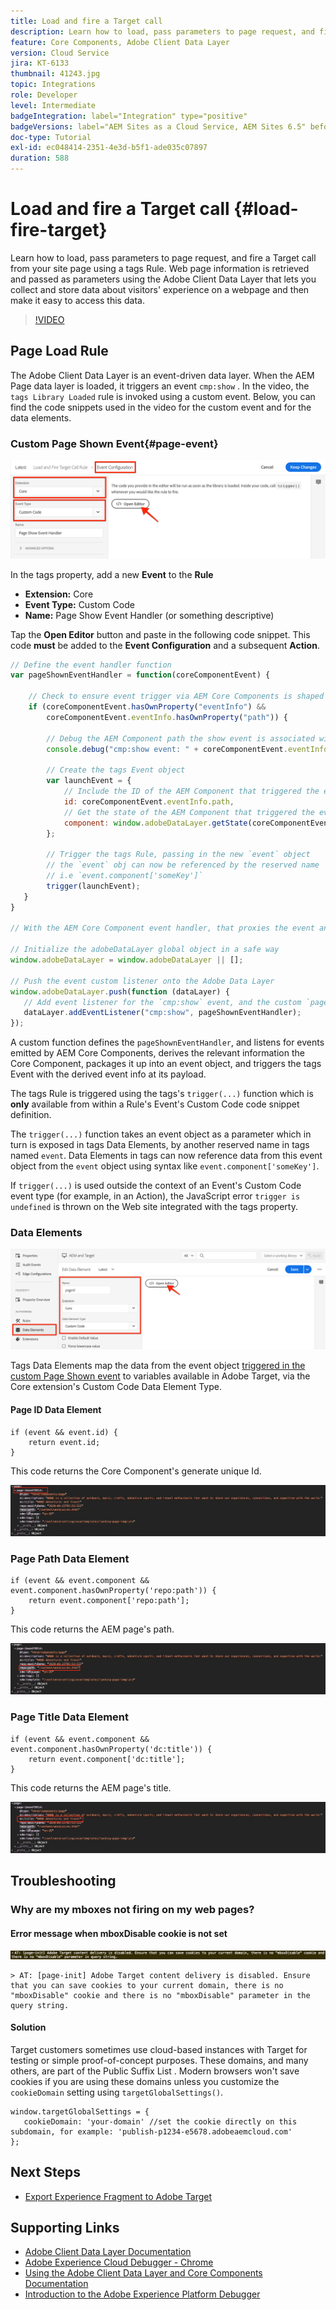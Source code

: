 ```yaml
---
title: Load and fire a Target call
description: Learn how to load, pass parameters to page request, and fire a Target call from your site page using a tags Rule.
feature: Core Components, Adobe Client Data Layer
version: Cloud Service
jira: KT-6133
thumbnail: 41243.jpg
topic: Integrations
role: Developer
level: Intermediate
badgeIntegration: label="Integration" type="positive"
badgeVersions: label="AEM Sites as a Cloud Service, AEM Sites 6.5" before-title="false"
doc-type: Tutorial
exl-id: ec048414-2351-4e3d-b5f1-ade035c07897
duration: 588
---
```

# Load and fire a Target call {#load-fire-target}

Learn how to load, pass parameters to page request, and fire a Target call from your site page using a tags Rule. Web page information is retrieved and passed as parameters using the Adobe Client Data Layer that lets you collect and store data about visitors' experience on a webpage and then make it easy to access this data.

>[!VIDEO](https://video.tv.adobe.com/v/41243?quality=12&learn=on)

## Page Load Rule 

The Adobe Client Data Layer is an event-driven data layer. When the AEM Page data layer is loaded, it triggers an event `cmp:show` . In the video, the `tags Library Loaded` rule is invoked using a custom event. Below, you can find the code snippets used in the video for the custom event and for the data elements. 

### Custom Page Shown Event{#page-event}

![Page shown event configuration and custom code](assets/load-and-fire-target-call.png)

In the tags property, add a new **Event** to the **Rule**

+ __Extension:__ Core
+ __Event Type:__ Custom Code
+ __Name:__ Page Show Event Handler (or something  descriptive)

Tap the __Open Editor__ button and paste in the following code snippet. This code __must__ be added to the __Event Configuration__ and a subsequent __Action__. 

```javascript
// Define the event handler function
var pageShownEventHandler = function(coreComponentEvent) {

    // Check to ensure event trigger via AEM Core Components is shaped correctly
    if (coreComponentEvent.hasOwnProperty("eventInfo") && 
        coreComponentEvent.eventInfo.hasOwnProperty("path")) {
    
        // Debug the AEM Component path the show event is associated with
        console.debug("cmp:show event: " + coreComponentEvent.eventInfo.path);

        // Create the tags Event object
        var launchEvent = {
            // Include the ID of the AEM Component that triggered the event
            id: coreComponentEvent.eventInfo.path,
            // Get the state of the AEM Component that triggered the event           
            component: window.adobeDataLayer.getState(coreComponentEvent.eventInfo.path)
        };

        // Trigger the tags Rule, passing in the new `event` object
        // the `event` obj can now be referenced by the reserved name `event` by other tags data elements
        // i.e `event.component['someKey']`
        trigger(launchEvent);
   }
}

// With the AEM Core Component event handler, that proxies the event and relevant information to Data Collection, defined above...

// Initialize the adobeDataLayer global object in a safe way
window.adobeDataLayer = window.adobeDataLayer || [];

// Push the event custom listener onto the Adobe Data Layer
window.adobeDataLayer.push(function (dataLayer) {
   // Add event listener for the `cmp:show` event, and the custom `pageShownEventHandler` function as the callback
   dataLayer.addEventListener("cmp:show", pageShownEventHandler);
});
```

A custom function defines the `pageShownEventHandler`, and listens for events emitted by AEM Core Components, derives the relevant information the Core Component, packages it up into an event object, and triggers the tags Event with the derived event info at its payload.

The tags Rule is triggered using the tags's `trigger(...)` function which is __only__ available from within a Rule's Event's Custom Code code snippet definition. 

The `trigger(...)` function takes an event object as a parameter which in turn is exposed in tags Data Elements, by another reserved name in tags named `event`. Data Elements in tags can now reference data from this event object from the `event` object using syntax like `event.component['someKey']`.

If `trigger(...)` is used outside the context of an Event's Custom Code event type (for example, in an Action), the JavaScript error `trigger is undefined` is thrown on the Web site integrated with the tags property.


### Data Elements 

![Data Elements](assets/data-elements.png)

Tags Data Elements map the data from the event object [triggered in the custom Page Shown event](#page-event) to variables available in Adobe Target, via the Core extension's Custom Code Data Element Type.

#### Page ID Data Element

```
if (event && event.id) {
    return event.id;
}
```

This code returns the Core Component's generate unique Id.

![Page ID](assets/pageid.png)

### Page Path Data Element

```
if (event && event.component && event.component.hasOwnProperty('repo:path')) {
    return event.component['repo:path'];
}
```

This code returns the AEM page's path.

![Page path](assets/pagepath.png)

### Page Title Data Element

```
if (event && event.component && event.component.hasOwnProperty('dc:title')) {
    return event.component['dc:title'];
}
```

This code returns the AEM page's title.

![Page Title](assets/pagetitle.png)

## Troubleshooting

### Why are my mboxes not firing on my web pages?

#### Error message when mboxDisable cookie is not set

![Target Cookie Domain Error](assets/target-cookie-error.png)

```
> AT: [page-init] Adobe Target content delivery is disabled. Ensure that you can save cookies to your current domain, there is no "mboxDisable" cookie and there is no "mboxDisable" parameter in the query string.
```

#### Solution

Target customers sometimes use cloud-based instances with Target for testing or simple proof-of-concept purposes. These domains, and many others, are part of the Public Suffix List .
Modern browsers won't save cookies if you are using these domains unless you customize the `cookieDomain` setting using `targetGlobalSettings()`.

```
window.targetGlobalSettings = {  
   cookieDomain: 'your-domain' //set the cookie directly on this subdomain, for example: 'publish-p1234-e5678.adobeaemcloud.com'
};
```

## Next Steps

+ [Export Experience Fragment to Adobe Target](./export-experience-fragment-target.md)
   
## Supporting Links

+ [Adobe Client Data Layer Documentation](https://github.com/adobe/adobe-client-data-layer/wiki)
+ [Adobe Experience Cloud Debugger - Chrome](https://chrome.google.com/webstore/detail/adobe-experience-platform/bfnnokhpnncpkdmbokanobigaccjkpob) 
+ [Using the Adobe Client Data Layer and Core Components Documentation](https://experienceleague.adobe.com/docs/experience-manager-core-components/using/developing/data-layer/overview.html)
+ [Introduction to the Adobe Experience Platform Debugger](https://experienceleague.adobe.com/docs/platform-learn/data-collection/debugger/overview.html)
